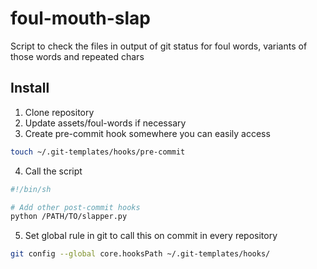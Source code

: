 # foul-mouth-slap
Script to check the files in output of git status for foul words, variants of those words and repeated chars 

## Install

1. Clone repository
2. Update assets/foul-words if necessary
3. Create pre-commit hook somewhere you can easily access
```bash
touch ~/.git-templates/hooks/pre-commit
```
4. Call the script
```bash
#!/bin/sh

# Add other post-commit hooks 
python /PATH/TO/slapper.py
```
5. Set global rule in git to call this on commit in every repository
```bash
git config --global core.hooksPath ~/.git-templates/hooks/
```